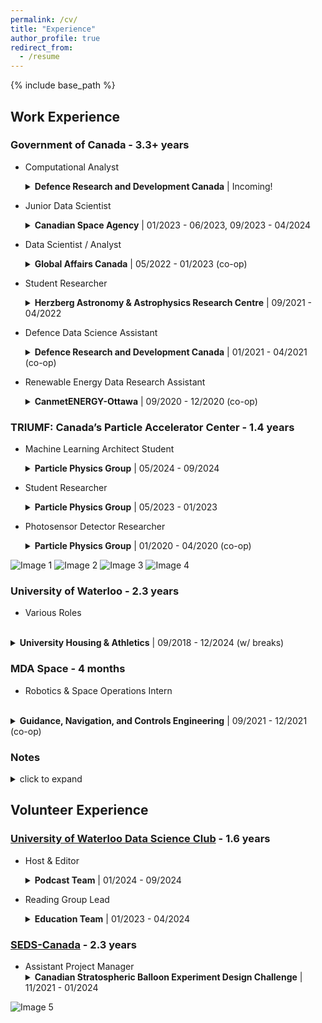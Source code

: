 ```yaml
---
permalink: /cv/
title: "Experience"
author_profile: true
redirect_from:
  - /resume
---
```


{% include base_path %}

<style>
details {
  margin-bottom: 1em;
}

summary {
  cursor: pointer;
}

details[open] summary {
  margin-bottom: 0.5em;
}

details p,
details ul {
  margin: 0 0 0.5em 1em;
}

summary strong {
  font-weight: bold;
}

summary span {
  font-weight: normal;
}
</style>

## Work Experience

### Government of Canada - 3.3+ years

* Computational Analyst <br>
  <details>
    <summary> <strong>Defence Research and Development Canada</strong> | <span>Incoming!</span></summary>
    <p>
    [Bridged as an IT-02]<br>
    
    Returning to the Center for Operational Research and Analysis.
    </p>
  </details>

* Junior Data Scientist <br>
  <details>
    <summary> <strong>Canadian Space Agency</strong> | <span>01/2023 - 06/2023, 09/2023 - 04/2024</span></summary>
    <p>
    [Worked as an IT-01]<br> 

    Was part of the Data and Emerging Technologies team working on various open science initiatives.</p>
    <ul>
      <li>Created computer vision algorithms in <strong>Python</strong> to perform quality analysis of digitization and feature extraction on millions of ionogram films from the Alouette and ISIS satellite missions, for which my team was given the top Government of Canada data award.</li>
      <li>Sped up Alouette data pipeline 9x by implementing <strong>Keras</strong> Optical Character Recognition (OCR) processing on <strong>GPUs</strong> using <strong>CUDA</strong>.</li>
      <li>Spearheaded effort to create agency-wide bilateral MOU tracker dashboard on <strong>PowerBI</strong>.</li>
      <li>Contributing to both the data strategy working group and options analysis for modern data lakehouse infrastructure solutions for institutional & scientific data repositories.</li>
      <li>Chosen to be an official mentor and judge for the 2023 Space Apps Challenge.</li>
    </ul>
  </details>

* Data Scientist / Analyst  <br>
  <details>
    <summary> <strong>Global Affairs Canada</strong> | <span>05/2022 - 01/2023 (co-op)</span></summary>
    <p>
    [Started as co-op student and was then promoted to an EC-04] <br> 

    Made models and visualizations to enhance data-driven decision-making on various files in the Asia Pacific Branch and in support of the Centre for China Policy Research and Coherence.</p>
    <ul>
      <li>Used <strong>Python</strong> to fine-tune <strong>GPT-3</strong> and used GPT-3 <strong>embeddings</strong> for a variety of national security projects including Retrieval Augmented Generation (<strong>RAG</strong>) to aid with text summarization and grounded question answering using reports from missions abroad.</li>
      <li>Investigated correlation between the amount of Chinese economic exposure a country has and variables such as their voting trends in the United Nations using <strong>Python</strong> and <strong>PowerBI</strong> dashboards.</li>
      <li>Used <strong>R</strong> for timeseries forecasting of budget use of diplomatic missions abroad.</li>
    </ul>
  </details>

* Student Researcher  <br>
  <details>
    <summary> <strong>Herzberg Astronomy & Astrophysics Research Centre</strong> | <span>09/2021 - 04/2022</span></summary>
    <p>
    [Part of the NSERC-CREATE New Technologies for Canadian Observatories Training Program]

    Applied machine learning techniques in <strong>Python</strong>, using <strong>Keras</strong>, to astronomy data processing.</p>
    <ul>
      <li>Successfully trained a convolutional neural network to select the best stars for point spread function (PSF) creation, taking only 6% the time of the existing method.</li>
      <li>Begun development of a convolutional neural network to discover new icy minor planets past Neptune using data from the Outer Solar System Origins Survey.</li>
    </ul>
  </details> 

* Defence Data Science Assistant  <br>
  <details>
    <summary> <strong>Defence Research and Development Canada</strong> | <span>01/2021 - 04/2021 (co-op)</span></summary>
    <p>Was part of the Center for Operational Research and Analysis.</p>
    <ul>
      <li>Developed Social Network Analysis (SNA) algorithm in <strong>Python</strong> to produce a novel way of analyzing Twitter data.</li>
      <li>One of the presenting team members for international Data Challenge where we won the best presentation award out of 22 teams.</li>
    </ul>
  </details> 

* Renewable Energy Data Research Assistant  <br>
  <details>
    <summary> <strong>CanmetENERGY-Ottawa</strong> | <span>09/2020 - 12/2020 (co-op)</span></summary>
    <p>Worked on Remote Community Renewable Energy Analysis and Mapping project to bring renewable energy to Canadian northern and remote communities.</p>
    <ul>
      <li>Automated running existing simulations that utilize historical meteorological data to model potential renewable energy generation and GHG reductions for ~200 off-grid communities in Canada in <strong>Python</strong>.</li>
      <li>Generated capacity and cost estimates to transition individual communities off diesel, and compiled these results for some of the first Canada-wide estimates.</li>
      <li>Created interactive visualization of results for policymakers using <strong>Tableau</strong> (learn more and see my first dashboard <a href="https://natural-resources.canada.ca/energy/offices-labs/canmet/ottawa-research-centre/northern-and-remote-energy/renewable-energy-for-the-north/23559#:~:text=Figure%202%3A%20Aggregated%20analysis%20output%20indicating%20diesel%20reduction%20potential%20across%20multiple%20communities%20under%20a%2010%25%20wind%20energy%20penetration%20scenario">here</a>).</li>
    </ul>
  </details>


### TRIUMF: Canada’s Particle Accelerator Center - 1.4 years

* Machine Learning Architect Student <br>
  <details>
    <summary> <strong>Particle Physics Group</strong> | <span>05/2024 - 09/2024</span></summary>
    <p>Continuing my work with the ALPHA collaboration (see position below).</p>
    <ul>
      <li>Together with another student, we have improved the model to reconstruct the vertical position (z) of antimatter annihilation events in ALPHA-g with to a precision twice as good as the conventional method and near-zero bias (on simulation) and extended the work to predict the full set of cartesian coordinates (x,y,z) as well.</li>
      <li>Summary paper has been accepted to NeurIPS 2024 workshop and full paper is undergoing internal review and going to be submitted to a physics journal shortly.</li>
    </ul>
  </details>

* Student Researcher  <br>
  <details>
    <summary> <strong>Particle Physics Group</strong> | <span>05/2023 - 01/2023</span></summary>
    <p>Joined Antihydrogen Laser PHysics Apparatus (ALPHA), the leading antimatter collaboration at CERN as part of the Azuma Fellowship and then stayed on to work on a similar project for Super-Kamiokande Tokai to Kamioka (T2K) neutrino experiment.</p>
    <ul>
      <li>Designed and trained PointNet-like models in <strong>PyTorch</strong> to do regression to reconstruct the vertical position of antimatter annihilation events in the ALPHA-g detector based on Monte Carlo simulations.</li>
      <li>Presenting the above project led me to winning the Canadian Astroparticle Summer Student Talk Competition and being awarded best Particle Physics talk at Canadian Conference for Undergraduate Women in Physics.</li>
      <li>Participated in shift work for the ALPHA-2 experiment for 2 months which largely involved running physics experiments from the control room and doing real-time data analysis at CERN.</li>
      <li>Attended the CERN Summer Student Lecture Programme 2023.</li>
      <li>Then continued in the fall part-time in the fall to work on a similar project for T2K and having my first introduction to more high performance computing using <strong>multi-GPU</strong> training on our national compute cluster.</li>
    </ul>
  </details> 

* Photosensor Detector Researcher  <br>
  <details>
    <summary> <strong>Particle Physics Group</strong> | <span>01/2020 - 04/2020 (co-op)</span></summary>
    <p>Contributed to detector development for Hyper-Kamiokande, a next-generation neutrino observatory.</p>
    <ul>
      <li>Prototyped a novel neutrino photosensor detector (multi-PMT module) by assembling and testing in the lab, then refining design in SolidWorks, as well as 3D printing and 3D scanning new parts.</li>
      <li>Used <strong>Python</strong> and <strong>C++</strong> to analyze and visualize detector data to detector efficiency.</li>
    </ul>
  </details>

<img src="../../images/TRIUMF_work2.jpg" alt="Image 1" style="max-width: 42%; display: inline-block;">
<img src="../../images/CERN_work1.jpg" alt="Image 2" style="max-width: 55%; display: inline-block;">

<img src="../../images/CERN_work2.jpg" alt="Image 3" style="max-width: 47%; display: inline-block;">
<img src="../../images/CERN_work3.jpeg" alt="Image 4" style="max-width: 47%; display: inline-block;">

### University of Waterloo - 2.3 years

* Various Roles
 <br>
  <details>
    <summary> <strong>University Housing & Athletics</strong> | <span>09/2018 - 12/2024 (w/ breaks)</span></summary>
    <p>When attending school in-person, I worked various roles from Residence Ambassador, Climbing Wall Staff, and Residence Don. As a don, I lived in residence at a small college and engaged in various tasks to help make students' university experience as good as possible.</p>
    <ul>
      <li>Was directly responsible for the 19 students on my floor and we won the floor of the year award.</li>
      <li>Patrolled the entire college and responded to emergencies (medical, mental health, etc.) when on duty.</li>
      <li>Provided support to students and resolved conflicts among residents.</li>
      <li>Planned residence-wide events and captained the college intramural team.</li>
    </ul>
  </details>


### MDA Space - 4 months

* Robotics & Space Operations Intern
 <br>
  <details>
    <summary> <strong>Guidance, Navigation, and Controls Engineering</strong> | <span>09/2021 - 12/2021 (co-op)</span></summary>
    <p>Worked on artificial intelligence algorithms to use on Canadarm2 and potentially Canadarm3.</p>
    <ul>
      <li>Further developed anomaly detection and fault diagnosis programs to run more efficiently using <strong>Python</strong> and <strong>Keras</strong>, trained on both <strong>MATLAB</strong> simulations and real flight data from Canadarm2.</li>
    </ul>
  </details>


### Notes
  <details>
    <summary>click to expand</summary>
    <ul>
      <li>Most of this work experience was gained through the University of Waterloo co-op program, where we would alternate between school and work each 4 months for throughout our degree and were encouraged to try new things. This led to me doing placements at the Government of Canada, TRIUMF, and MDA.</li>
      <li>You can learn more about my co-op work experiences through an <a href="https://uwaterloo.ca/co-operative-education/blog/post/co-op-time-try-things">article</a> the University of Waterloo co-op program wrote about me.</li>
      <li>Pretty much all of my technical roles heavily involved <strong>Python</strong> programming, version control with <strong>git</strong> (e.g. GitHub, GitLab, and both GUI's and command line tools), as well as working in <strong>Linux-like</strong> systems.</li>
      <li>I then also worked for my University directly during most of my in-person school terms.</li>
      <li>Also note that so far, most of my non co-op term work has been part-time as I was juggling classes at the same time and for my role at the Canadian Space Agency I took a couple of months off in the summer to pursue research abroad at CERN.</li>
    </ul>
  </details>

## Volunteer Experience

### [University of Waterloo Data Science Club](https://www.uwdatascience.ca/) - 1.6 years
* Host & Editor <br>
  <details>
    <summary> <strong>Podcast Team</strong> | <span>01/2024 - 09/2024</span></summary>
    <p>Listen to our podcast, The Data Den, almost everywhere you find podcasts including <a href="https://open.spotify.com/episode/2LMNWjBUDXQLB9WkbhA4ie">Spotify</a>.</p>
    <ul>
      <li>Edited podcasts with guests from OpenAI and Weights & Biases.</li>
      <li>Hosted podcasts with guests from Cohere and Google DeepMind.</li>
      <li>The podcast season I played a leading role in has gone on to be internally referred to as our best season yet!</li>
    </ul>
  </details>

* Reading Group Lead <br>
  <details>
    <summary> <strong>Education Team</strong> | <span>01/2023 - 04/2024</span></summary>
    <p>Learned loads about data science by helping to make the topics more accessible to other students.</p>
    <ul>
      <li>Co-led the reading group for four terms, where we focused specifically on Large Language Models (LLMs) for all <a href="https://www.youtube.com/watch?v=jU84dgcRVbs">sessions</a> during one term.</li>
      <li>Co-ran <a href="https://www.youtube.com/watch?v=d33B81bMPVc&list=PLIb-eoNx9CWuXaOmOtVv0SV3swhkka2UV&index=6">workshop</a> on Transformers and LLM APIs in collaboration with Cohere.</li>
      <li>Wrote a data science <a href="https://medium.com/@waterloodatascience/can-artificial-intelligence-bots-sail-better-than-humans-e24ae73b2097">blog</a> for the club’s Medium page.</li>
    </ul>
  </details> 

###  [SEDS-Canada](https://seds.ca/can-sbx/) - 2.3 years


* Assistant Project Manager<br>
  <details>
    <summary> <strong>Canadian Stratospheric Balloon Experiment Design Challenge</strong> | <span>11/2021 - 01/2024</span></summary>
    <p>Assisting with logistics for students to fly experiment payloads on high-altitude balloons.</p>
    <ul>
      <li> Provided feedback for proposals and design reviews and answered applicant questions <a href="https://www.youtube.com/watch?v=e3wBFYSiCDE">live</a>.</li>
      <li>Organized and hosted <a href="https://www.youtube.com/watch?v=UZWWjCbwOdk">live</a> post-flight student presentations.</li>
      <li>Was liasion between student teams and the Canadian Space Agency.</li>
      <li>Led revamping of application process to diversify and increase number of applicant teams to record level.</li>
    </ul>
  </details>


<img src="../../images/seds.jpg" alt="Image 5" style="max-width: 100%; display: inline-block;">